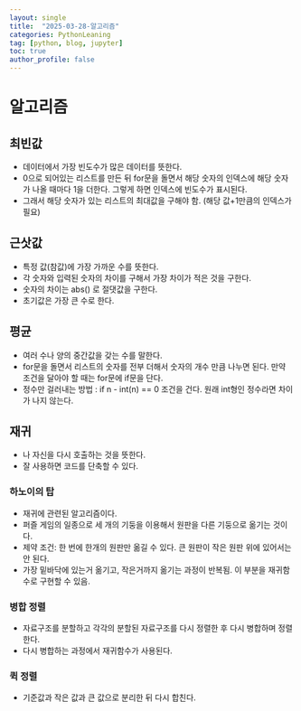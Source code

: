 ```yaml
---
layout: single
title:  "2025-03-28-알고리즘"
categories: PythonLeaning
tag: [python, blog, jupyter]
toc: true
author_profile: false
---
```


<head>
  <style>
    table.dataframe {
      white-space: normal;
      width: 100%;
      height: 240px;
      display: block;
      overflow: auto;
      font-family: Arial, sans-serif;
      font-size: 0.9rem;
      line-height: 20px;
      text-align: center;
      border: 0px !important;
    }

    table.dataframe th {
      text-align: center;
      font-weight: bold;
      padding: 8px;
    }

    table.dataframe td {
      text-align: center;
      padding: 8px;
    }

    table.dataframe tr:hover {
      background: #b8d1f3; 
    }

    .output_prompt {
      overflow: auto;
      font-size: 0.9rem;
      line-height: 1.45;
      border-radius: 0.3rem;
      -webkit-overflow-scrolling: touch;
      padding: 0.8rem;
      margin-top: 0;
      margin-bottom: 15px;
      font: 1rem Consolas, "Liberation Mono", Menlo, Courier, monospace;
      color: $code-text-color;
      border: solid 1px $border-color;
      border-radius: 0.3rem;
      word-break: normal;
      white-space: pre;
    }

  .dataframe tbody tr th:only-of-type {
      vertical-align: middle;
  }

  .dataframe tbody tr th {
      vertical-align: top;
  }

  .dataframe thead th {
      text-align: center !important;
      padding: 8px;
  }

  .page__content p {
      margin: 0 0 0px !important;
  }

  .page__content p > strong {
    font-size: 0.8rem !important;
  }

  </style>
</head>



# **알고리즘**

## **최빈값**
* 데이터에서 가장 빈도수가 많은 데이터를 뜻한다.
* 0으로 되어있는 리스트를 만든 뒤 for문을 돌면서 해당 숫자의 인덱스에 해당 숫자가 나올 때마다 1을 더한다. 그렇게 하면 인덱스에 빈도수가 표시된다.
* 그래서 해당 숫자가 있는 리스트의 최대값을 구해야 함. (해당 값+1만큼의 인덱스가 필요)


## **근삿값**
* 특정 값(참값)에 가장 가까운 수를 뜻한다.
* 각 숫자와 입력된 숫자의 차이를 구해서 가장 차이가 적은 것을 구한다.
* 숫자의 차이는 abs() 로 절댓값을 구한다.
* 초기값은 가장 큰 수로 한다.

## **평균**
* 여러 수나 양의 중간값을 갖는 수를 말한다.
* for문을 돌면서 리스트의 숫자를 전부 더해서 숫자의 개수 만큼 나누면 된다. 만약 조건을 달아야 할 때는 for문에 if문을 단다.
* 정수만 걸러내는 방법 : if n - int(n) == 0  조건을 건다. 원래 int형인 정수라면 차이가 나지 않는다.

## **재귀**
* 나 자신을 다시 호출하는 것을 뜻한다.
* 잘 사용하면 코드를 단축할 수 있다.

### **하노이의 탑**
* 재귀에 관련된 알고리즘이다.
* 퍼즐 게임의 일종으로 세 개의 기둥을 이용해서 원판을 다른 기둥으로 옮기는 것이다.
* 제약 조건: 한 번에 한개의 원판만 옮길 수 있다. 큰 원판이 작은 원판 위에 있어서는 안 된다.
* 가장 밑바닥에 있는거 옮기고, 작은거까지 옮기는 과정이 반복됨. 이 부분을 재귀함수로 구현할 수 있음.

### **병합 정렬**
* 자료구조를 분할하고 각각의 분할된 자료구조를 다시 정렬한 후 다시 병합하며 정렬한다.
* 다시 병합하는 과정에서 재귀함수가 사용된다.

### **퀵 정렬**
* 기준값과 작은 값과 큰 값으로 분리한 뒤 다시 합친다.

















